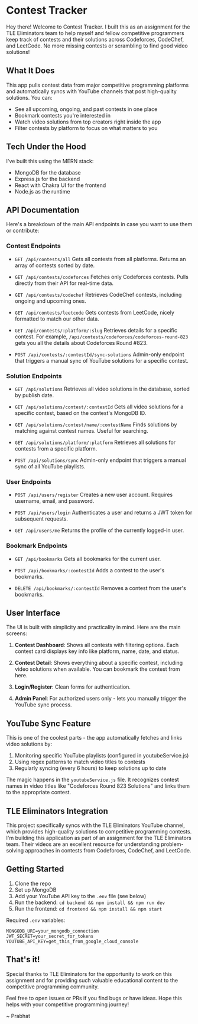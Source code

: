 # Contest Tracker

Hey there! Welcome to Contest Tracker. I built this as an assignment for the TLE Eliminators team to help myself and fellow competitive programmers keep track of contests and their solutions across Codeforces, CodeChef, and LeetCode. No more missing contests or scrambling to find good video solutions!

## What It Does

This app pulls contest data from major competitive programming platforms and automatically syncs with YouTube channels that post high-quality solutions. You can:

- See all upcoming, ongoing, and past contests in one place
- Bookmark contests you're interested in
- Watch video solutions from top creators right inside the app
- Filter contests by platform to focus on what matters to you

## Tech Under the Hood

I've built this using the MERN stack:
- MongoDB for the database
- Express.js for the backend
- React with Chakra UI for the frontend
- Node.js as the runtime

## API Documentation

Here's a breakdown of the main API endpoints in case you want to use them or contribute:

### Contest Endpoints

- `GET /api/contests/all`
  Gets all contests from all platforms. Returns an array of contests sorted by date.

- `GET /api/contests/codeforces`
  Fetches only Codeforces contests. Pulls directly from their API for real-time data.

- `GET /api/contests/codechef`
  Retrieves CodeChef contests, including ongoing and upcoming ones.

- `GET /api/contests/leetcode`
  Gets contests from LeetCode, nicely formatted to match our other data.

- `GET /api/contests/:platform/:slug`
  Retrieves details for a specific contest. For example, `/api/contests/codeforces/codeforces-round-823` gets you all the details about Codeforces Round #823.

- `POST /api/contests/:contestId/sync-solutions`
  Admin-only endpoint that triggers a manual sync of YouTube solutions for a specific contest.

### Solution Endpoints

- `GET /api/solutions`
  Retrieves all video solutions in the database, sorted by publish date.

- `GET /api/solutions/contest/:contestId`
  Gets all video solutions for a specific contest, based on the contest's MongoDB ID.

- `GET /api/solutions/contest/name/:contestName`
  Finds solutions by matching against contest names. Useful for searching.

- `GET /api/solutions/platform/:platform`
  Retrieves all solutions for contests from a specific platform.

- `POST /api/solutions/sync`
  Admin-only endpoint that triggers a manual sync of all YouTube playlists.

### User Endpoints

- `POST /api/users/register`
  Creates a new user account. Requires username, email, and password.

- `POST /api/users/login`
  Authenticates a user and returns a JWT token for subsequent requests.

- `GET /api/users/me`
  Returns the profile of the currently logged-in user.

### Bookmark Endpoints

- `GET /api/bookmarks`
  Gets all bookmarks for the current user.

- `POST /api/bookmarks/:contestId`
  Adds a contest to the user's bookmarks.

- `DELETE /api/bookmarks/:contestId`
  Removes a contest from the user's bookmarks.

## User Interface

The UI is built with simplicity and practicality in mind. Here are the main screens:

1. **Contest Dashboard**: Shows all contests with filtering options. Each contest card displays key info like platform, name, date, and status.

2. **Contest Detail**: Shows everything about a specific contest, including video solutions when available. You can bookmark the contest from here.

3. **Login/Register**: Clean forms for authentication.

4. **Admin Panel**: For authorized users only - lets you manually trigger the YouTube sync process.

## YouTube Sync Feature

This is one of the coolest parts - the app automatically fetches and links video solutions by:

1. Monitoring specific YouTube playlists (configured in youtubeService.js)
2. Using regex patterns to match video titles to contests
3. Regularly syncing (every 6 hours) to keep solutions up to date

The magic happens in the `youtubeService.js` file. It recognizes contest names in video titles like "Codeforces Round 823 Solutions" and links them to the appropriate contest.

## TLE Eliminators Integration

This project specifically syncs with the TLE Eliminators YouTube channel, which provides high-quality solutions to competitive programming contests. I'm building this application as part of an assignment for the TLE Eliminators team. Their videos are an excellent resource for understanding problem-solving approaches in contests from Codeforces, CodeChef, and LeetCode.

## Getting Started

1. Clone the repo
2. Set up MongoDB
3. Add your YouTube API key to the `.env` file (see below)
4. Run the backend: `cd backend && npm install && npm run dev`
5. Run the frontend: `cd frontend && npm install && npm start`

Required `.env` variables:
```
MONGODB_URI=your_mongodb_connection
JWT_SECRET=your_secret_for_tokens
YOUTUBE_API_KEY=get_this_from_google_cloud_console
```

## That's it!

Special thanks to TLE Eliminators for the opportunity to work on this assignment and for providing such valuable educational content to the competitive programming community.

Feel free to open issues or PRs if you find bugs or have ideas. Hope this helps with your competitive programming journey!

~ Prabhat
